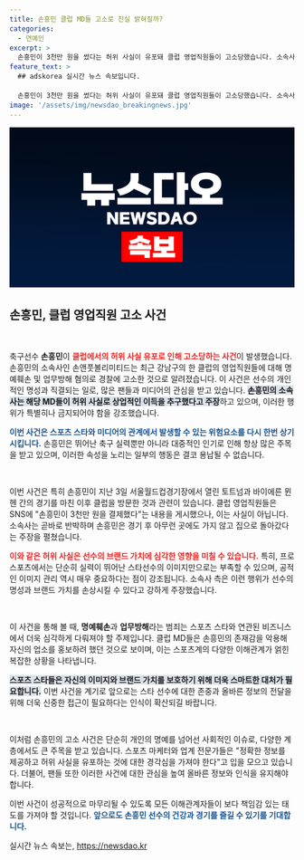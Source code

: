 ```yaml
---
title: 손흥민 클럽 MD들 고소로 진실 밝혀질까?
categories:
  - 연예인
excerpt: >
  손흥민이 3천만 원을 썼다는 허위 사실이 유포돼 클럽 영업직원들이 고소당했습니다. 소속사는 명예훼손과 업무방해 혐의로 강남경찰서에 신고하며 진실을 밝혔습니다. 클릭하여 더욱 중요한 이슈를 확인하세요!
feature_text: >
  ## adskorea 실시간 뉴스 속보입니다.

  손흥민이 3천만 원을 썼다는 허위 사실이 유포돼 클럽 영업직원들이 고소당했습니다. 소속사는 명예훼손과 업무방해 혐의로 강남경찰서에 신고하며 진실을 밝혔습니다. 클릭하여 더욱 중요한 이슈를 확인하세요!
image: '/assets/img/newsdao_breakingnews.jpg'
---
```


<p><img src="/assets/img/newsdao_breakingnews.jpg" alt="adskorea 속보" /></p>

<h2 data-ke-size="size26">손흥민, 클럽 영업직원 고소 사건</h2>

<p data-ke-size="size16">&nbsp;</p>

<p>축구선수 <b>손흥민</b>이 <b><span style="color: #ee2323;">클럽에서의 허위 사실 유포로 인해 고소당하는 사건</span></b>이 발생했습니다. 손흥민의 소속사인 손앤풋볼리미티드는 최근 강남구의 한 클럽의 영업직원들에 대해 명예훼손 및 업무방해 혐의로 경찰에 고소한 것으로 알려졌습니다. 이 사건은 선수의 개인적인 명성과 직결되는 일로, 많은 팬들과 미디어의 관심을 받고 있습니다. <b><span style="background-color: #21538527;">손흥민의 소속사는 해당 MD들이 허위 사실로 상업적인 이득을 추구했다고 주장</span></b>하고 있으며, 이러한 행위가 특별히나 금지되어야 함을 강조했습니다.</p>

<p><b><span style="color: #1a5490;">이번 사건은 스포츠 스타와 미디어의 관계에서 발생할 수 있는 위험요소를 다시 한번 상기시킵니다.</span></b> 손흥민은 뛰어난 축구 실력뿐만 아니라 대중적인 인기로 인해 항상 많은 주목을 받고 있으며, 이러한 속성을 노리는 일부의 행동은 결코 용납될 수 없습니다.</p>

<p data-ke-size="size16">&nbsp;</p>

<p>이번 사건은 특히 손흥민이 지난 3일 서울월드컵경기장에서 열린 토트넘과 바이에른 뮌헨 간의 경기를 마친 이후 클럽을 방문한 것과 관련이 있습니다. 클럽 영업직원들은 SNS에 "손흥민이 3천만 원을 결제했다"는 내용을 게시했으나, 이는 사실이 아닙니다. 소속사는 곧바로 반박하며 손흥민은 경기 후 아무런 곳에도 가지 않고 집으로 돌아갔다는 주장을 펼쳤습니다.</p>

<p><b><span style="color: #ee2323;">이와 같은 허위 사실은 선수의 브랜드 가치에 심각한 영향을 미칠 수 있습니다.</span></b> 특히, 프로 스포츠에서는 단순히 실력이 뛰어난 스타선수의 이미지만으로는 부족할 수 있으며, 공적인 이미지 관리 역시 매우 중요하다는 점이 강조됩니다. 소속사 측은 이런 행위가 선수의 명성과 브랜드 가치를 손상시킬 수 있다고 강하게 주장했습니다.</p>

<p data-ke-size="size16">&nbsp;</p>

<p>이 사건을 통해 볼 때, <b>명예훼손</b>과 <b>업무방해</b>라는 범죄는 스포츠 스타와 연관된 비즈니스에서 더욱 심각하게 다뤄져야 할 주제입니다. 클럽 MD들은 손흥민의 존재감을 악용해 자신의 업소를 홍보하려 했던 것으로 보이며, 이는 스포츠계의 다양한 이해관계가 얽힌 복잡한 상황을 나타냅니다. </p>

<p><b><span style="background-color: #21538527;">스포츠 스타들은 자신의 이미지와 브랜드 가치를 보호하기 위해 더욱 스마트한 대처가 필요합니다.</span></b> 이번 사건을 계기로 앞으로는 스타 선수에 대한 존중과 올바른 정보의 전달을 위해 더욱 신중한 접근이 필요하다는 인식이 확산되길 바랍니다. </p>

<p data-ke-size="size16">&nbsp;</p>

<p>이처럼 손흥민의 고소 사건은 단순히 개인의 명예를 넘어선 사회적인 이슈로, 다양한 계층에서도 큰 주목을 받고 있습니다. 스포츠 마케터와 업계 전문가들은 "정확한 정보를 제공하고 허위 사실을 유포하는 것에 대한 경각심을 가져야 한다"고 입을 모으고 있습니다. 더불어, 팬들 또한 이러한 사건에 대한 관심을 높여 올바른 정보와 인식을 유지해야 합니다. </p>

<p>이번 사건이 성공적으로 마무리될 수 있도록 모든 이해관계자들이 보다 책임감 있는 태도를 가져야 할 것입니다. <b><span style="color: #1a5490;">앞으로도 손흥민 선수의 건강과 경기를 즐길 수 있기를 기대합니다.</span></b></p>
실시간 뉴스 속보는, <a href="https://newsdao.kr" rel="dofollow">https://newsdao.kr</a>


